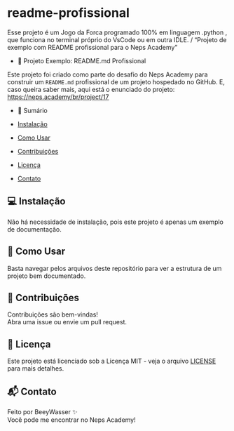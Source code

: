 # readme-profissional
Esse projeto é um Jogo da Forca programado 100% em linguagem .python , que funciona no terminal próprio do VsCode ou em outra IDLE. / “Projeto de exemplo com README profissional para o Neps Academy”

- 📘 Projeto Exemplo: README.md Profissional

Este projeto foi criado como parte do desafio do Neps Academy para construir um `README.md` profissional de um projeto hospedado no GitHub. E, caso queira saber mais, aqui está o enunciado do projeto: https://neps.academy/br/project/17

- 🧭 Sumário

- [Instalação](#instalação)
- [Como Usar](#como-usar)
- [Contribuições](#contribuições)
- [Licença](#licença)
- [Contato](#contato)

## 💻 Instalação

Não há necessidade de instalação, pois este projeto é apenas um exemplo de documentação.

## 🚀 Como Usar

Basta navegar pelos arquivos deste repositório para ver a estrutura de um projeto bem documentado.

## 🤝 Contribuições

Contribuições são bem-vindas!  
Abra uma issue ou envie um pull request.

## 📄 Licença

Este projeto está licenciado sob a Licença MIT - veja o arquivo [LICENSE](LICENSE) para mais detalhes.

## 📬 Contato

Feito por BeeyWasser ✨  
Você pode me encontrar no Neps Academy! 

